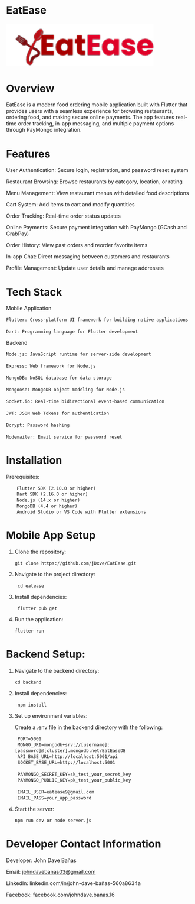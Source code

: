 # EatEase

<img src="https://raw.githubusercontent.com/jDxve/EatEase/main/assets/images/logo.png" alt="EatEase Logo" width="400" />


# Overview

  EatEase is a modern food ordering mobile application built with Flutter that provides users with a seamless experience for browsing restaurants, ordering food, and making secure     online payments. The app features real-time order tracking, in-app messaging, and multiple payment options through PayMongo integration.


# Features

  User Authentication: Secure login, registration, and password reset system
      
  Restaurant Browsing: Browse restaurants by category, location, or rating
      
  Menu Management: View restaurant menus with detailed food descriptions
      
  Cart System: Add items to cart and modify quantities
      
  Order Tracking: Real-time order status updates
      
  Online Payments: Secure payment integration with PayMongo (GCash and GrabPay)
      
  Order History: View past orders and reorder favorite items
      
  In-app Chat: Direct messaging between customers and restaurants
      
  Profile Management: Update user details and manage addresses



# Tech Stack

  Mobile Application
  
    Flutter: Cross-platform UI framework for building native applications
      
    Dart: Programming language for Flutter development

  Backend

    Node.js: JavaScript runtime for server-side development
      
    Express: Web framework for Node.js
      
    MongoDB: NoSQL database for data storage
      
    Mongoose: MongoDB object modeling for Node.js
      
    Socket.io: Real-time bidirectional event-based communication
      
    JWT: JSON Web Tokens for authentication
      
    Bcrypt: Password hashing
      
    Nodemailer: Email service for password reset


# Installation

  Prerequisites: 
        
        Flutter SDK (2.10.0 or higher)
        Dart SDK (2.16.0 or higher)
        Node.js (14.x or higher)
        MongoDB (4.4 or higher)
        Android Studio or VS Code with Flutter extensions


# Mobile App Setup
  
  1. Clone the repository:
     
         git clone https://github.com/jDxve/EatEase.git
     
  2. Navigate to the project directory:

          cd eatease
     
  3. Install dependencies:

          flutter pub get
     
  4. Run the application:

         flutter run


# Backend Setup:

  1. Navigate to the backend directory:
     
         cd backend
     
  2. Install dependencies:

          npm install
     
  3. Set up environment variables:

       Create a .env file in the backend directory with the following:

          PORT=5001
          MONGO_URI=mongodb+srv://[username]:[password]@[cluster].mongodb.net/EatEaseDB
          API_BASE_URL=http://localhost:5001/api
          SOCKET_BASE_URL=http://localhost:5001
          
          PAYMONGO_SECRET_KEY=sk_test_your_secret_key
          PAYMONGO_PUBLIC_KEY=pk_test_your_public_key
          
          EMAIL_USER=eatease9@gmail.com
          EMAIL_PASS=your_app_password
     
  4. Start the server:

         npm run dev or node server.js



# Developer Contact Information

  Developer: 
      John Dave Bañas
      
  Email: 
      johndavebanas03@gmail.com
      
  LinkedIn: 
      linkedin.com/in/john-dave-bañas-560a8634a
      
  Facebook: 
      facebook.com/johndave.banas.16
